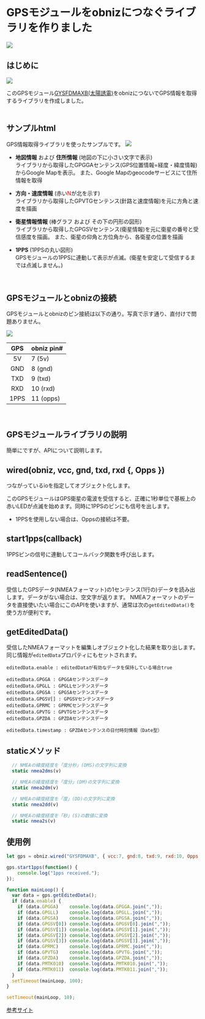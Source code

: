 
# GPSモジュールをobnizにつなぐライブラリを作りました

![](./sample.gif)

## はじめに

![](http://akizukidenshi.com/img/goods/L/K-09991.jpg) 

このGPSモジュール[GYSFDMAXB(太陽誘電)](http://akizukidenshi.com/catalog/g/gK-09991/)をobnizにつないでGPS情報を取得するライブラリを作成しました。<br><br>


## サンプルhtml

GPS情報取得ライブラリを使ったサンプルです。
![](./sampleshot.png)

- **地図情報** および **住所情報** (地図の下に小さい文字で表示)<br>
	ライブラリから取得したGPGGAセンテンス(GPS位置情報=経度・緯度情報)からGoogle Mapを表示。	また、Google Mapのgeocodeサービスにて住所情報を取得

- **方向・速度情報** (赤い<span style="color:red;">N</span>が北を示す)<br>
	ライブラリから取得したGPVTGセンテンス(針路と速度情報)を元に方角と速度を描画

- **衛星情報情報** (棒グラフ および その下の円形の図形)<br>
	ライブラリから取得したGPGSVセンテンス(衛星情報)を元に衛星の番号と受信感度を描画。
	また、衛星の仰角と方位角から、各衛星の位置を描画
	
- **1PPS** (1PPSの丸い図形)<br>
	GPSモジュールの1PPSに連動して表示が点滅。(衛星を安定して受信するまでは点滅しません。)

<br>
	

## GPSモジュールとobnizの接続

GPSモジュールとobnizのピン接続は以下の通り。写真で示す通り、直付けで問題ありません。

![](./obniz-gps.png)


|GPS|obniz pin#|
|:-:|:--|
|5V     |7 (5v) |
|GND    |8 (gnd) |
|TXD    |9 (txd)   |
|RXD    |10 (rxd)   |
|1PPS   |11 (opps)   |

<br>

## GPSモジュールライブラリの説明

簡単にですが、APIについて説明します。


## wired(obniz, vcc, gnd, txd, rxd {, Opps })

つながっているioを指定してオブジェクト化します。

このGPSモジュールはGPS衛星の電波を受信すると、正確に1秒単位で基板上の赤いLEDが点滅を始めます。同時に1PPSのピンにも信号を出します。

- 1PPSを使用しない場合は、Oppsの接続は不要。


## start1pps(callback)

1PPSピンの信号に連動してコールバック関数を呼び出します。


## readSentence()

受信したGPSデータ(NMEAフォーマット)の1センテンス(1行の)データを読み出します。データがない場合は、空文字が返ります。
NMEAフォーマットのデータを直接使いたい場合にこのAPIを使いますが、通常は次の`getEditedData()`を使う方が便利です。


## getEditedData()

受信したNMEAフォーマットを編集しオブジェクト化した結果を取り出します。同じ情報が`editedData`プロパティにもセットされます。

```
editedData.enable : editedDataが有効なデータを保持している場合true

editedData.GPGGA : GPGGAセンテンスデータ
editedData.GPGLL : GPGLLセンテンスデータ
editedData.GPGSA : GPGSAセンテンスデータ
editedData.GPGSV[] : GPGSVセンテンスデータ
editedData.GPRMC : GPRMCセンテンスデータ
editedData.GPVTG : GPVTGセンテンスデータ
editedData.GPZDA : GPZDAセンテンスデータ

editedData.timestamp : GPZDAセンテンスの日付時刻情報（Date型）
```


## staticメソッド

```javascript
  // NMEAの緯度経度を「度分秒」(DMS)の文字列に変換
  static nmea2dms(v)

  // NMEAの緯度経度を「度分」(DM)の文字列に変換
  static nmea2dm(v)

  // NMEAの緯度経度を「度」(DD)の文字列に変換
  static nmea2dd(v)

  // NMEAの緯度経度を「秒」(S)の数値に変換
  static nmea2s(v)
```
 
 
## 使用例
 
 
```javascript
let gps = obniz.wired("GYSFDMAXB", { vcc:7, gnd:8, txd:9, rxd:10, Opps:11 });

gps.start1pps(function() {
    console.log("1pps received.");
});

function mainLoop() {
  var data = gps.getEditedData();
  if (data.enable) {
    if (data.GPGGA)    console.log(data.GPGGA.join(","));
    if (data.GPGLL)    console.log(data.GPGLL.join(","));
    if (data.GPGSA)    console.log(data.GPGSA.join(","));
    if (data.GPGSV[0]) console.log(data.GPGSV[0].join(","));
    if (data.GPGSV[1]) console.log(data.GPGSV[1].join(","));
    if (data.GPGSV[2]) console.log(data.GPGSV[2].join(","));
    if (data.GPGSV[3]) console.log(data.GPGSV[3].join(","));
    if (data.GPRMC)    console.log(data.GPRMC.join(","));
    if (data.GPVTG)    console.log(data.GPVTG.join(","));
    if (data.GPZDA)    console.log(data.GPZDA.join(","));
    if (data.PMTK010)  console.log(data.PMTK010.join(","));
    if (data.PMTK011)  console.log(data.PMTK011.join(","));
  }
  setTimeout(mainLoop, 100);
}

setTimeout(mainLoop, 10);
```


[参考サイト](https://www.petitmonte.com/robot/howto_gysfdmaxb.html)


